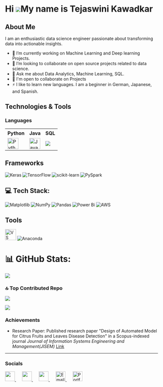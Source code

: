 <!-- ## Hi there 👋
**Tejaswini-Kawadkar/Tejaswini-Kawadkar** is a ✨ _special_ ✨ repository because its `README.md` (this file) appears on your GitHub profile.

Here are some ideas to get you started:

- 🔭 I’m currently working on ...
- 🌱 I’m currently learning ...
- 👯 I’m looking to collaborate on ...
- 🤔 I’m looking for help with ...
- 💬 Ask me about ...
- 📫 How to reach me: ...
- 😄 Pronouns: ...
- ⚡ Fun fact: ...
-->

Hi ![](https://user-images.githubusercontent.com/18350557/176309783-0785949b-9127-417c-8b55-ab5a4333674e.gif)My name is Tejaswini Kawadkar
==========================================================================================================================================

About Me
--------

I am an enthusiastic data science engineer passionate about transforming data into actionable insights.
- 🔭 I’m currently working on Machine Learning and Deep learning Projects.
- 👯 I’m looking to collaborate on open source projects related to data science.
- 💬 Ask me about Data Analytics, Machine Learning, SQL.
- 🤝 I'm open to collaborate on Projects
- ⚡ I like to learn new languages. I am a beginner in German, Japanese, and Spanish.

Technologies & Tools
---------------------------

### Languages
<table>
<p align="left">
<tr>
  <th> Python </th>
  <th> Java </th>
  <th> SQL </th>
</tr>
<tr>
<td><a href="https://www.python.org/" target="_blank" rel="noreferrer"><img src="https://raw.githubusercontent.com/danielcranney/readme-generator/main/public/icons/skills/python-colored.svg" width="36" height="36" alt="Python" /></a></td>  
<td><a href="https://www.oracle.com/java/" target="_blank" rel="noreferrer"><img src="https://raw.githubusercontent.com/danielcranney/readme-generator/main/public/icons/skills/java-colored.svg" width="36" height="36" alt="Java" /></a></td>
<td><img src="https://camo.githubusercontent.com/53d1d3a8ef03bff369d9f849f0292bcf1e8b2b67f71926d8081fb11265f43c22/68747470733a2f2f696d672e69636f6e73382e636f6d2f636f6c6f722f34382f3030303030302f73716c2e706e67" /></td>
</tr></p>
</table>

Frameworks
----------------
![Keras](https://img.shields.io/badge/Keras-%23D00000.svg?style=for-the-badge&logo=Keras&logoColor=white) 
![TensorFlow](https://img.shields.io/badge/TensorFlow-%23FF6F00.svg?style=for-the-badge&logo=TensorFlow&logoColor=white) 
![scikit-learn](https://img.shields.io/badge/scikit--learn-%23F7931E.svg?style=for-the-badge&logo=scikit-learn&logoColor=white) 
![PySpark](https://img.shields.io/badge/PySpark-%23E25A1C.svg?style=for-the-badge&logo=apachespark&logoColor=white)

💻 Tech Stack:
------------------
![Matplotlib](https://img.shields.io/badge/Matplotlib-%23ffffff.svg?style=for-the-badge&logo=Matplotlib&logoColor=black) 
![NumPy](https://img.shields.io/badge/numpy-%23013243.svg?style=for-the-badge&logo=numpy&logoColor=white) 
![Pandas](https://img.shields.io/badge/pandas-%23150458.svg?style=for-the-badge&logo=pandas&logoColor=white) 
![Power Bi](https://img.shields.io/badge/power_bi-F2C811?style=for-the-badge&logo=powerbi&logoColor=black) 
![AWS](https://img.shields.io/badge/AWS-%23FF9900.svg?style=for-the-badge&logo=amazonaws&logoColor=white)

Tools
----------
<img src="https://upload.wikimedia.org/wikipedia/commons/thumb/9/9a/Visual_Studio_Code_1.35_icon.svg/768px-Visual_Studio_Code_1.35_icon.svg.png" width="36" height="36" alt="VS Code" /> ![Anaconda](https://img.shields.io/badge/Anaconda-%2344A833.svg?style=for-the-badge&logo=anaconda&logoColor=white) 

# 📊 GitHub Stats:
![](https://github-readme-stats.vercel.app/api/top-langs/?username=Tejaswini-Kawadkar&theme=dark&hide_border=false&include_all_commits=false&count_private=false&layout=compact)


### 🔝 Top Contributed Repo
![](https://github-contributor-stats.vercel.app/api?username=Tejaswini-Kawadkar&limit=5&theme=dark&combine_all_yearly_contributions=true)

[![](https://visitcount.itsvg.in/api?id=Tejaswini-Kawadkar&icon=0&color=0)](https://visitcount.itsvg.in)

### Achievements
 - Research Paper: Published research paper "Design of Automated Model for Citrus Fruits and Leaves Disease Detection" in a Scopus-indexed journal *Journal of Information Systems Engineering
                   and Management(JISEM)*
<a href="https://jisem-journal.com/index.php/journal/article/view/6417"> Link </a>

<!-- Proudly created with GPRM ( https://gprm.itsvg.in ) -->
--------------
### Socials

<p align="left"> 
  <a href="https://www.github.com/Tejaswini-Kawadkar" target="_blank" rel="noreferrer"> <picture> <source media="(prefers-color-scheme: dark)" srcset="https://raw.githubusercontent.com/danielcranney/readme-generator/main/public/icons/socials/github-dark.svg" /> <source media="(prefers-color-scheme: light)" srcset="https://raw.githubusercontent.com/danielcranney/readme-generator/main/public/icons/socials/github.svg" /> <img src="https://raw.githubusercontent.com/danielcranney/readme-generator/main/public/icons/socials/github.svg" width="32" height="32" /> </picture> 
  </a> &nbsp;&nbsp;&nbsp;&nbsp;
  <a href="https://www.linkedin.com/in/tejaswini-kawadkar" target="_blank" rel="noreferrer"> <picture> <source media="(prefers-color-scheme: dark)" srcset="https://raw.githubusercontent.com/danielcranney/readme-generator/main/public/icons/socials/linkedin-dark.svg" /> <source media="(prefers-color-scheme: light)" srcset="https://raw.githubusercontent.com/danielcranney/readme-generator/main/public/icons/socials/linkedin.svg" /> <img src="https://raw.githubusercontent.com/danielcranney/readme-generator/main/public/icons/socials/linkedin.svg" width="32" height="32" /> </picture>
  </a>&nbsp;&nbsp;&nbsp;&nbsp;
  
  <a href="https://www.hackerrank.com/profile/tejaswini_kawadkar" target="_blank" rel="noreferrer"> 
    <img src="https://upload.wikimedia.org/wikipedia/commons/4/40/HackerRank_Icon-1000px.png" width="32" height="32" /> 
  </a> &nbsp;&nbsp;&nbsp;&nbsp;
  
  <a href="https://mail.google.com/mail/?view=cm&fs=1&to=tejaswini11k@gmail.com" target="_blank" rel="noreferrer"> 
    <img src="https://cdn-icons-png.flaticon.com/512/732/732200.png" width="32" height="32" alt="Email"/>
  </a> &nbsp;&nbsp;&nbsp;&nbsp;
  
  <a href="https://tejaswini-kawadkar.github.io/portfolio/" target="_blank" rel="noreferrer"> 
    <img src="https://cdn-icons-png.flaticon.com/512/841/841364.png" width="32" height="32" alt="Portfolio"/> 
  </a>
</p>

